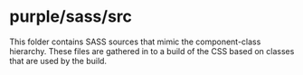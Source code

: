 # purple/sass/src

This folder contains SASS sources that mimic the component-class hierarchy. These files
are gathered in to a build of the CSS based on classes that are used by the build.
